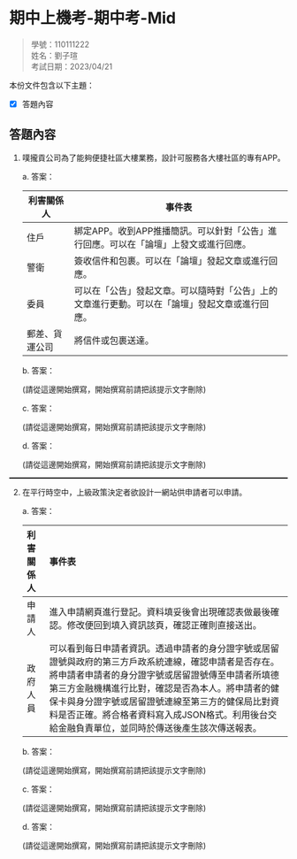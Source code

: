 # 期中上機考-期中考-Mid

>學號：110111222
><br />
>姓名：劉子瑄
><br />
>考試日期：2023/04/21
><br />

本份文件包含以下主題：
- [x] 答題內容

## 答題內容
1. 噗攏貢公司為了能夠便捷社區大樓業務，設計可服務各大樓社區的專有APP。

    a. 答案：

    |利害關係人|事件表|
    |---|---|
    |住戶|綁定APP。收到APP推播簡訊。可以針對「公告」進行回應。可以在「論壇」上發文或進行回應。|
    |警衛|簽收信件和包裹。可以在「論壇」發起文章或進行回應。|
    |委員|可以在「公告」發起文章。可以隨時對「公告」上的文章進行更動。可以在「論壇」發起文章或進行回應。|
    |郵差、貨運公司|將信件或包裹送達。|

    b. 答案：

    (請從這邊開始撰寫，開始撰寫前請把該提示文字刪除)

    c. 答案：

    (請從這邊開始撰寫，開始撰寫前請把該提示文字刪除)

    d. 答案：

    (請從這邊開始撰寫，開始撰寫前請把該提示文字刪除)


<hr style="border-top:0.5px solid black;"/>

2. 在平行時空中，上級政策決定者欲設計一網站供申請者可以申請。

    a. 答案：

    |利害關係人|事件表|
    |:---|:---|
    |申請人|進入申請網頁進行登記。資料填妥後會出現確認表做最後確認。修改便回到填入資訊該頁，確認正確則直接送出。|
    |政府人員|可以看到每日申請者資訊。透過申請者的身分證字號或居留證號與政府的第三方戶政系統連線，確認申請者是否存在。將申請者申請者的身分證字號或居留證號傳至申請者所填德第三方金融機構進行比對，確認是否為本人。將申請者的健保卡與身分證字號或居留證號連線至第三方的健保局比對資料是否正確。將合格者資料寫入成JSON格式。利用後台交給金融負責單位，並同時於傳送後產生該次傳送報表。|

    b. 答案：

    (請從這邊開始撰寫，開始撰寫前請把該提示文字刪除)

    c. 答案：

    (請從這邊開始撰寫，開始撰寫前請把該提示文字刪除)

    d. 答案：

    (請從這邊開始撰寫，開始撰寫前請把該提示文字刪除)